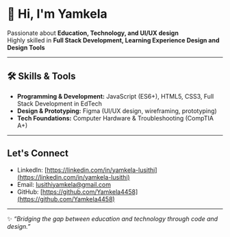 # 👋 Hi, I'm Yamkela  

 Passionate about **Education, Technology, and UI/UX design**  
 Highly skilled in **Full Stack Development, Learning Experience Design and Design Tools**  

---

## 🛠️ Skills & Tools
- **Programming & Development:** JavaScript (ES6+), HTML5, CSS3, Full Stack Development in EdTech 
- **Design & Prototyping:** Figma (UI/UX design, wireframing, prototyping)  
- **Tech Foundations:** Computer Hardware & Troubleshooting (CompTIA A+)  

---

##  Let's Connect
- LinkedIn: [https://linkedin.com/in/yamkela-lusithi](https://linkedin.com/in/yamkela-lusithi)  
- Email: [lusithiyamkela@gmail.com](lusithiyamkela@gmail.com)  
- GitHub: [https://github.com/Yamkela4458](https://github.com/Yamkela4458)  

---

✨ *“Bridging the gap between education and technology through code and design.”*  
 
